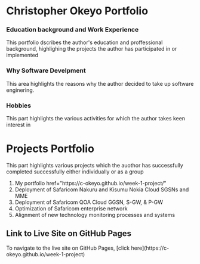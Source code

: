 # Christopher Okeyo Portfolio

### Education background and Work Experience

<p>This portfolio dscribes the author's education and proffessional background, highlighing the projects the author has participated in or implemented</p>

### Why Software Develpment

<p>This area highlights the reasons why the author decided to take up software enginering.</p>

### Hobbies

<p>This part highlights the various activities for which the author takes keen interest in</p>

# Projects Portfolio

<p>This part highlights various projects which the auothor has successfully completed successfully either individually or as a group</p>
<ol>
        <li>My portfolio  href="https://c-okeyo.github.io/week-1-project/"</li>
        <li>Deployment of Safaricom Nakuru and Kisumu Nokia Cloud SGSNs and MME</li>
        <li>Deployment of Safaricom QOA Cloud GGSN, S-GW, & P-GW</li>
        <li>Optimization of Safaricom enterprise network</li>
        <li>Alignment of new technology monitoring processes and systems</li>
 </ol>

## Link to Live Site on GitHub Pages

<p> To navigate to the live site on GitHub Pages, [click here](https://c-okeyo.github.io/week-1-project)
